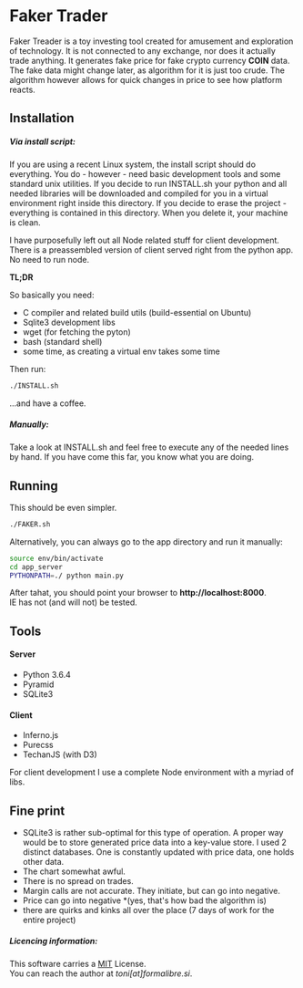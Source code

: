 # Faker Trader

Faker Treader is a toy investing tool created for amusement and exploration of technology.
It is not connected to any exchange, nor does it actually trade anything. It generates fake price for fake crypto currency **COIN** data. The fake data might change later, as algorithm for it is just too crude. The algorithm however allows for quick changes in price to see how platform reacts.


## Installation
##### Via install script:
If you are using a recent Linux system, the install script should do everything.
You do - however - need basic development tools and some standard unix utilities. If you decide to run INSTALL.sh your python and all needed libraries will be downloaded and compiled for you in a virtual environment right inside this directory. If you decide to erase the project - everything is contained in this directory. When you delete it, your machine is clean.

I have purposefully left out all Node related stuff for client development. There is a preassembled version of client served right from the python app. No need to run node.

**TL;DR**

So basically you need:
- C compiler and related build utils (build-essential on Ubuntu)
- Sqlite3 development libs
- wget (for fetching the pyton)
- bash (standard shell)
- some time, as creating a virtual env takes some time

Then run:
```bash
./INSTALL.sh
```
...and have a coffee.

##### Manually:
Take a look at INSTALL.sh and feel free to execute any of the needed lines by hand.
If you have come this far, you know what you are doing.


## Running

This should be even simpler.
```bash
./FAKER.sh
```
Alternatively, you can always go to the app directory and run it manually:

```bash
source env/bin/activate
cd app_server
PYTHONPATH=./ python main.py

```

After tahat, you should point your browser to **http://localhost:8000**.  
IE has not (and will not) be tested.

## Tools

#### Server
- Python 3.6.4
- Pyramid
- SQLite3

#### Client
- Inferno.js
- Purecss
- TechanJS (with D3)

For client development I use a complete Node environment with a myriad of libs.


## Fine print

* SQLite3 is rather sub-optimal for this type of operation. A proper way would be to store generated price data into a key-value store. I used 2 distinct databases. One is constantly updated with price data, one holds other data.
* The chart somewhat awful.
* There is no spread on trades.
* Margin calls are not accurate. They initiate, but can go into negative.
* Price can go into negative *(yes, that's how bad the algorithm is)
* there are quirks and kinks all over the place (7 days of work for the entire project)

##### Licencing information:
This software carries a [MIT](https://opensource.org/licenses/MIT) License.  
You can reach the author at *toni[at]formalibre.si*.
